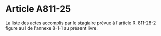 # Article A811-25

La liste des actes accomplis par le stagiaire prévue à l'article R. 811-28-2 figure au I de l'annexe 8-1-1 au présent livre.
